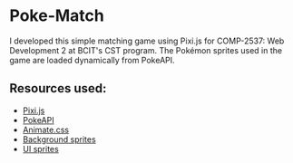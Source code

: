 # Poke-Match

I developed this simple matching game using Pixi.js for COMP-2537: Web Development 2 at BCIT's CST program. 
The Pokémon sprites used in the game are loaded dynamically from PokeAPI.

## Resources used:

- [Pixi.js](https://pixijs.com/)
- [PokeAPI](https://pokeapi.co/)
- [Animate.css](https://animate.style/)
- [Background sprites](https://www.spriters-resource.com/game_boy_advance/pokemonfireredleafgreen/sheet/3870/)
- [UI sprites](https://itch.io/queue/c/937555/gamedev-resources?game_id=268592)
